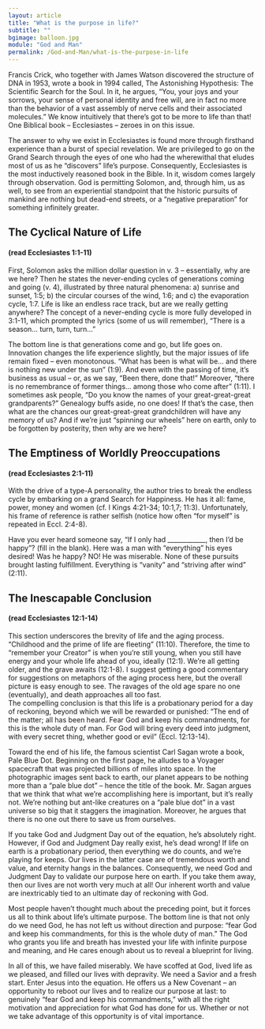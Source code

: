 ```yaml
---
layout: article
title: "What is the purpose in life?"
subtitle: ""
bgimage: balloon.jpg
module: "God and Man"
permalink: /God-and-Man/what-is-the-purpose-in-life
---
```


Francis Crick, who together with James Watson discovered the structure of DNA in 1953, wrote a book in 1994 called, The Astonishing Hypothesis: The Scientific Search for the Soul. In it, he argues, “You, your joys and your sorrows, your sense of personal identity and free will, are in fact no more than the behavior of a vast assembly of nerve cells and their associated molecules.” We know intuitively that there’s got to be more to life than that! One Biblical book – Ecclesiastes – zeroes in on this issue.
 
The answer to why we exist in Ecclesiastes is found more through firsthand experience than a burst of special revelation. We are privileged to go on the Grand Search through the eyes of one who had the wherewithal that eludes most of us as he “discovers” life’s purpose. Consequently, Ecclesiastes is the most inductively reasoned book in the Bible. In it, wisdom comes largely through observation. God is permitting Solomon, and, through him, us as well, to see from an experiential standpoint that the historic pursuits of mankind are nothing but dead-end streets, or a “negative preparation” for something infinitely greater.
 
## The Cyclical Nature of Life 

#### (read Ecclesiastes 1:1-11)
First, Solomon asks the million dollar question in v. 3 – essentially, why are we here?  Then he states the never-ending cycles of generations coming and going (v. 4), illustrated by three natural phenomena: a) sunrise and sunset, 1:5; b) the circular courses of the wind, 1:6; and c) the evaporation cycle, 1:7. Life is like an endless race track, but are we really getting anywhere? The concept of a never-ending cycle is more fully developed in 3:1-11, which prompted the lyrics (some of us will remember), “There is a season… turn, turn, turn…”
 
The bottom line is that generations come and go, but life goes on. Innovation changes the life experience slightly, but the major issues of life remain fixed – even monotonous. “What has been is what will be… and there is nothing new under the sun” (1:9). And even with the passing of time, it’s business as usual – or, as we say, “Been there, done that!” Moreover, “there is no remembrance of former things… among those who come after” (1:11). I sometimes ask people, “Do you know the names of your great-great-great grandparents?” Genealogy buffs aside, no one does!  If that’s the case, then what are the chances our great-great-great grandchildren will have any memory of us?  And if we’re just “spinning our wheels” here on earth, only to be forgotten by posterity, then why are we here?  
 
## The Emptiness of Worldly Preoccupations 

#### (read Ecclesiastes 2:1-11)
With the drive of a type-A personality, the author tries to break the endless cycle by embarking on a grand Search for Happiness. He has it all: fame, power, money and women (cf. I Kings 4:21-34; 10:1,7; 11:3). Unfortunately, his frame of reference is rather selfish (notice how often “for myself” is repeated in Eccl. 2:4-8).
 
Have you ever heard someone say, “If I only had ____________, then I’d be happy”? (fill in the blank). Here was a man with “everything” his eyes desired! Was he happy? NO! He was miserable. None of these pursuits brought lasting fulfillment. Everything is “vanity” and “striving after wind” (2:11).
 
## The Inescapable Conclusion 

#### (read Ecclesiastes 12:1-14)
This section underscores the brevity of life and the aging process.  “Childhood and the prime of life are fleeting” (11:10). Therefore, the time to “remember your Creator” is when you’re still young, when you still have energy and your whole life ahead of you, ideally (12:1). We’re all getting older, and the grave awaits (12:1-8). I suggest getting a good commentary for suggestions on metaphors of the aging process here, but the overall picture is easy enough to see. The ravages of the old age spare no one (eventually), and death approaches all too fast.  
The compelling conclusion is that this life is a probationary period for a day of reckoning, beyond which we will be rewarded or punished: “The end of the matter; all has been heard. Fear God and keep his commandments, for this is the whole duty of man. For God will bring every deed into judgment, with every secret thing, whether good or evil” (Eccl. 12:13-14).
 
Toward the end of his life, the famous scientist Carl Sagan wrote a book, Pale Blue Dot. Beginning on the first page, he alludes to a Voyager spacecraft that was projected billions of miles into space. In the photographic images sent back to earth, our planet appears to be nothing more than a “pale blue dot” – hence the title of the book. Mr. Sagan argues that we think that what we’re accomplishing here is important, but it’s really not. We’re nothing but ant-like creatures on a “pale blue dot” in a vast universe so big that it staggers the imagination. Moreover, he argues that there is no one out there to save us from ourselves.
 
If you take God and Judgment Day out of the equation, he’s absolutely right. However, if God and Judgment Day really exist, he’s dead wrong! If life on earth is a probationary period, then everything we do counts, and we’re playing for keeps. Our lives in the latter case are of tremendous worth and value, and eternity hangs in the balances. Consequently, we need God and Judgment Day to validate our purpose here on earth. If you take them away, then our lives are not worth very much at all! Our inherent worth and value are inextricably tied to an ultimate day of reckoning with God.
 
Most people haven’t thought much about the preceding point, but it forces us all to think about life’s ultimate purpose. The bottom line is that not only do we need God, he has not left us without direction and purpose: “fear God and keep his commandments, for this is the whole duty of man.”  The God who grants you life and breath has invested your life with infinite purpose and meaning, and He cares enough about us to reveal a blueprint for living.
 
In all of this, we have failed miserably. We have scoffed at God, lived life as we pleased, and filled our lives with depravity. We need a Savior and a fresh start. Enter Jesus into the equation. He offers us a New Covenant – an opportunity to reboot our lives and to realize our purpose at last: to genuinely “fear God and keep his commandments,” with all the right motivation and appreciation for what God has done for us. Whether or not we take advantage of this opportunity is of vital importance.